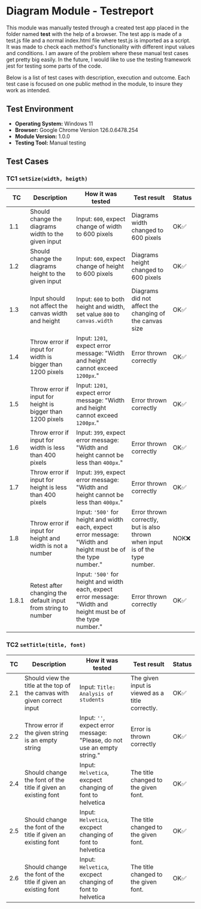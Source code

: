# Diagram Module - Testreport
This module was manually tested through a created test app placed in the folder named **test** with the help of a browser. The test app is made of a test.js file and a normal index.html file where test.js is imported as a script. It was made to check each method's functionality with different input values and conditions. I am aware of the problem where these manual test cases get pretty big easily. In the future, I would like to use the testing framework jest for testing some parts of the code.

Below is a list of test cases with description, execution and outcome. Each test case is focused on one public method in the module, to insure they work as intended.

## Test Environment
- **Operating System:** Windows 11
- **Browser:** Google Chrome Version 126.0.6478.254
- **Module Version:** 1.0.0
- **Testing Tool:** Manual testing

## Test Cases
### **TC1** `setSize(width, heigth)`
| **TC** | **Description** | **How it was tested** | **Test result** | **Status** |
|--------|-----------------|-----------------------|-----------------|------------|
| 1.1 | Should change the diagrams width to the given input | Input: `600`, expect change of width to 600 pixels | Diagrams width changed to 600 pixels | OK✅ | 
| 1.2 | Should change the diagrams height to the given input | Input: `600`, expect change of height to 600 pixels | Diagrams height changed to 600 pixels | OK✅|
| 1.3 | Input should not affect the canvas width and height | Input: `600` to both height and width, set value `800` to `canvas.width` | Diagrams did not affect the changing of the canvas size | OK✅|
| 1.4 | Throw error if input for width is bigger than 1200 pixels | Input: `1201`, expect error message: "Width and height cannot exceed `1200px`." | Error thrown correctly | OK✅|
| 1.5 | Throw error if input for height is bigger than 1200 pixels | Input: `1201`, expect error message: "Width and height cannot exceed `1200px`." | Error thrown correctly | OK✅|
| 1.6 | Throw error if input for width is less than 400 pixels | Input: `399`, expect error message: "Width and height cannot be less than `400px`." | Error thrown correctly | OK✅|
| 1.7 | Throw error if input for height is less than 400 pixels | Input: `399`, expect error message: "Width and height cannot be less than `400px`." | Error thrown correctly | OK✅|
| 1.8 | Throw error if input for height and width is not a number | Input: `'500'` for height and width each, expect error message: "Width and height must be of the type number." | Error thrown correctly, but is also thrown when input is of the type number. | NOK❌ |
| 1.8.1 | Retest after changing the default input from string to number | Input: `'500'` for height and width each, expect error message: "Width and height must be of the type number." | Error thrown correctly | OK✅|

### **TC2** `setTitle(title, font)`
| **TC** | **Description** | **How it was tested** | **Test result** | **Status** |
|--------|-----------------|-----------------------|-----------------|------------|
| 2.1 | Should view the title at the top of the canvas with given correct input | Input: `Title: Analysis of students` | The given input is viewed as a title correctly. | OK✅ |
| 2.2 | Throw error if the given string is an empty string | Input: `''`, expect error message: "Please, do not use an empty string." | Error is thrown correctly | OK✅ |
| 2.4 | Should change the font of the title if given an existing font | Input: `Helvetica`, excpect changing of font to helvetica | The title changed to the given font. | OK✅ |
| 2.5 | Should change the font of the title if given an existing font | Input: `Helvetica`, excpect changing of font to helvetica | The title changed to the given font. | OK✅ |
| 2.6 | Should change the font of the title if given an existing font | Input: `Helvetica`, excpect changing of font to helvetica | The title changed to the given font. | OK✅ |

